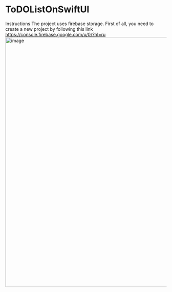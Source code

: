 # ToDOListOnSwiftUI
Instructions
The project uses firebase storage. 
First of all, you need to create a new project by following this link https://console.firebase.google.com/u/0/?hl=ru
<img width="780" alt="image" src="https://github.com/cosmograve/ToDOListOnSwiftUI/assets/68560245/bebbfc0e-7ac7-4b54-b796-ad6225c48594">
